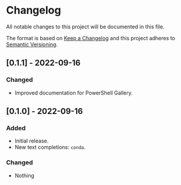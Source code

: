 # Changelog

All notable changes to this project will be documented in this file.

The format is based on [Keep a Changelog](http://keepachangelog.com/en/1.0.0/)
and this project adheres to [Semantic Versioning](http://semver.org/spec/v2.0.0.html).

## [0.1.1] - 2022-09-16

### Changed

+ Improved documentation for PowerShell Gallery.

## [0.1.0] - 2022-09-16

### Added

+ Initial release.
+ New text completions: `conda`.

### Changed

+ Nothing
